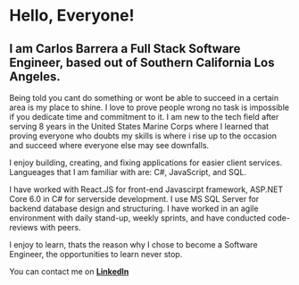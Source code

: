 # Hello, Everyone!

<h2>I am Carlos Barrera a Full Stack Software Engineer, based out of Southern California Los Angeles.</h2>

Being told you cant do something or wont be able to succeed in a certain area is my place to shine. I love to prove people wrong no task is impossible
if you dedicate time and commitment to it. I am new to the tech field after serving 8 years in the United States Marine Corps where I learned that proving
everyone who doubts my skills is where i rise up to the occasion and succeed where everyone else may see downfalls.

I enjoy building, creating, and fixing applications for easier client services. Langueages that I am familiar with are: C#, JavaScript, and SQL.

I have worked with React.JS for front-end Javascirpt framework, ASP.NET Core 6.0 in C# for serverside development. I use MS SQL Server for backend database design and structuring. I have worked in an agile environment with daily stand-up, weekly sprints, and have conducted code-reviews with peers.

I enjoy to learn, thats the reason why I chose to become a Software Engineer, the opportunities to learn never stop.

You can contact me on <a href='https://www.linkedin.com/in/carlos-barrera-alex/'><b>LinkedIn</b></a>
